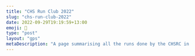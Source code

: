 ```yaml
---
title: "CHS Run Club 2022"
slug: "chs-run-club-2022"
date: 2022-09-29T19:19:59+13:00
emoji: 🏃
type: "post"
layout: "gps"
metaDescription: "A page summarising all the runs done by the CHSRC in 2022!"
---
```

